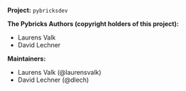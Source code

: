 **Project:** `pybricksdev`

**The Pybricks Authors (copyright holders of this project):**
- Laurens Valk
- David Lechner

**Maintainers:**
- Laurens Valk (@laurensvalk)
- David Lechner (@dlech)
